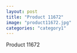 ```yaml
---
layout: post
title: "Product 11672"
image: "product11672.jpg"
categories: "category1"
---
```

Product 11672
